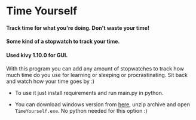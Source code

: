 # Time Yourself
#### Track time for what you're doing. Don't waste your time!
#### Some kind of a stopwatch to track your time.
#### Used kivy 1.10.0 for GUI.

With this program you can add any amount of stopwatches to track how much time do you use for learning or sleeping or procrastinating. Sit back and watch how your time goes by :)

- To use it just install requirements and run main.py in python.

- You can download windows version from <a href="https://nofile.io/f/XP9GWVQZKvv/timeyourself.zip">here</a>, unzip archive and open `TimeYourself.exe`. No python needed for this option :)
